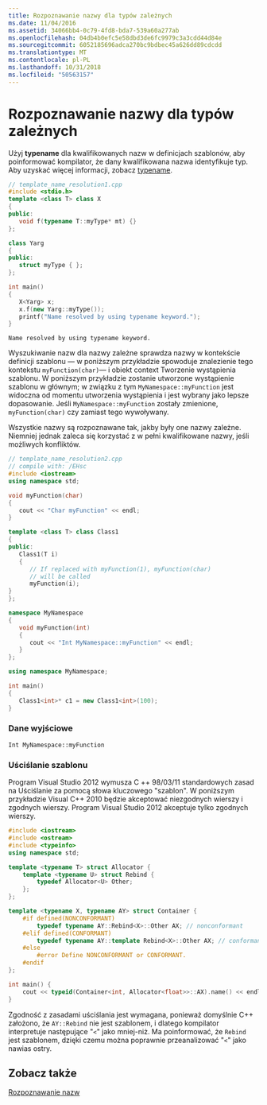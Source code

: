 ```yaml
---
title: Rozpoznawanie nazwy dla typów zależnych
ms.date: 11/04/2016
ms.assetid: 34066bb4-0c79-4fd8-bda7-539a60a277ab
ms.openlocfilehash: 04db4b0efc5e58dbd3de6fc9979c3a3cdd44d84e
ms.sourcegitcommit: 6052185696adca270bc9bdbec45a626dd89cdcdd
ms.translationtype: MT
ms.contentlocale: pl-PL
ms.lasthandoff: 10/31/2018
ms.locfileid: "50563157"
---
```

# <a name="name-resolution-for-dependent-types"></a>Rozpoznawanie nazwy dla typów zależnych

Użyj **typename** dla kwalifikowanych nazw w definicjach szablonów, aby poinformować kompilator, że dany kwalifikowana nazwa identyfikuje typ. Aby uzyskać więcej informacji, zobacz [typename](../cpp/typename.md).

```cpp
// template_name_resolution1.cpp
#include <stdio.h>
template <class T> class X
{
public:
   void f(typename T::myType* mt) {}
};

class Yarg
{
public:
   struct myType { };
};

int main()
{
   X<Yarg> x;
   x.f(new Yarg::myType());
   printf("Name resolved by using typename keyword.");
}
```

```Output
Name resolved by using typename keyword.
```

Wyszukiwanie nazw dla nazwy zależne sprawdza nazwy w kontekście definicji szablonu — w poniższym przykładzie spowoduje znalezienie tego kontekstu `myFunction(char)`— i obiekt context Tworzenie wystąpienia szablonu. W poniższym przykładzie zostanie utworzone wystąpienie szablonu w głównym; w związku z tym `MyNamespace::myFunction` jest widoczna od momentu utworzenia wystąpienia i jest wybrany jako lepsze dopasowanie. Jeśli `MyNamespace::myFunction` zostały zmienione, `myFunction(char)` czy zamiast tego wywoływany.

Wszystkie nazwy są rozpoznawane tak, jakby były one nazwy zależne. Niemniej jednak zaleca się korzystać z w pełni kwalifikowane nazwy, jeśli możliwych konfliktów.

```cpp
// template_name_resolution2.cpp
// compile with: /EHsc
#include <iostream>
using namespace std;

void myFunction(char)
{
   cout << "Char myFunction" << endl;
}

template <class T> class Class1
{
public:
   Class1(T i)
   {
      // If replaced with myFunction(1), myFunction(char)
      // will be called
      myFunction(i);
}
};

namespace MyNamespace
{
   void myFunction(int)
   {
      cout << "Int MyNamespace::myFunction" << endl;
   }
};

using namespace MyNamespace;

int main()
{
   Class1<int>* c1 = new Class1<int>(100);
}
```

### <a name="output"></a>Dane wyjściowe

```Output
Int MyNamespace::myFunction
```

### <a name="template-disambiguation"></a>Uściślanie szablonu

Program Visual Studio 2012 wymusza C ++ 98/03/11 standardowych zasad na Uściślanie za pomocą słowa kluczowego "szablon". W poniższym przykładzie Visual C++ 2010 będzie akceptować niezgodnych wierszy i zgodnych wierszy.  Program Visual Studio 2012 akceptuje tylko zgodnych wierszy.

```cpp
#include <iostream>
#include <ostream>
#include <typeinfo>
using namespace std;

template <typename T> struct Allocator {
    template <typename U> struct Rebind {
        typedef Allocator<U> Other;
    };
};

template <typename X, typename AY> struct Container {
    #if defined(NONCONFORMANT)
        typedef typename AY::Rebind<X>::Other AX; // nonconformant
    #elif defined(CONFORMANT)
        typedef typename AY::template Rebind<X>::Other AX; // conformant
    #else
        #error Define NONCONFORMANT or CONFORMANT.
    #endif
};

int main() {
    cout << typeid(Container<int, Allocator<float>>::AX).name() << endl;
}
```

Zgodność z zasadami uściślania jest wymagana, ponieważ domyślnie C++ założono, że `AY::Rebind` nie jest szablonem, i dlatego kompilator interpretuje następujące "`<`" jako mniej-niż. Ma poinformować, że `Rebind` jest szablonem, dzięki czemu można poprawnie przeanalizować "`<`" jako nawias ostry.

## <a name="see-also"></a>Zobacz także

[Rozpoznawanie nazw](../cpp/templates-and-name-resolution.md)